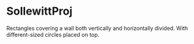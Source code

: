 # SollewittProj
Rectangles covering a wall both vertically and horizontally divided. With different-sized circles placed on top.